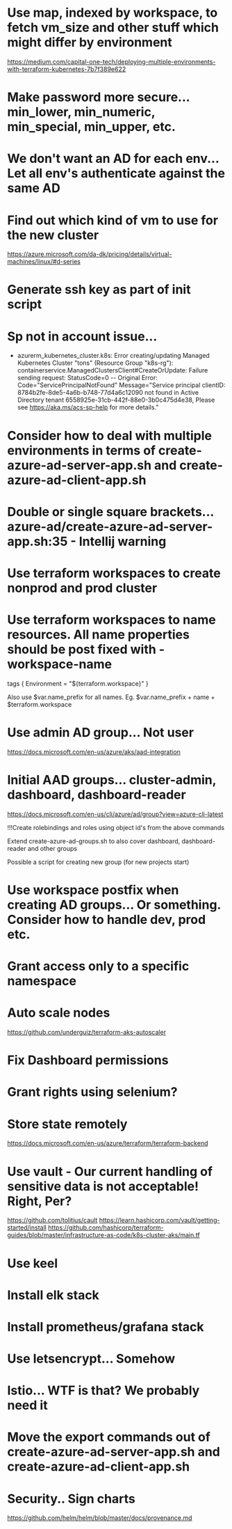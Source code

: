 # Use map, indexed by workspace, to fetch vm_size and other stuff which might differ by environment
https://medium.com/capital-one-tech/deploying-multiple-environments-with-terraform-kubernetes-7b7f389e622

# Make password more secure... min_lower, min_numeric, min_special, min_upper, etc.

# We don't want an AD for each env... Let all env's authenticate against the same AD

# Find out which kind of vm to use for the new cluster
https://azure.microsoft.com/da-dk/pricing/details/virtual-machines/linux/#d-series

# Generate ssh key as part of init script

# Sp not in account issue...
* azurerm_kubernetes_cluster.k8s: Error creating/updating Managed Kubernetes Cluster "tons" (Resource Group "k8s-rg"): containerservice.ManagedClustersClient#CreateOrUpdate: Failure sending request: StatusCode=0 -- Original Error: Code="ServicePrincipalNotFound" Message="Service principal clientID: 8784b2fe-8de5-4a6b-b748-77d4a6c12090 not found in Active Directory tenant 6558925e-31cb-442f-88e0-3b0c475d4e38, Please see https://aka.ms/acs-sp-help for more details."

# Consider how to deal with multiple environments in terms of create-azure-ad-server-app.sh and create-azure-ad-client-app.sh

# Double or single square brackets... azure-ad/create-azure-ad-server-app.sh:35 - Intellij warning

# Use terraform workspaces to create nonprod and prod cluster

# Use terraform workspaces to name resources. All name properties should be post fixed with -workspace-name
  tags {
    Environment = "${terraform.workspace}"
  }

Also use $var.name_prefix for all names. Eg. $var.name_prefix + name + $terraform.workspace

# Use admin AD group... Not user
https://docs.microsoft.com/en-us/azure/aks/aad-integration

# Initial AAD groups... cluster-admin, dashboard, dashboard-reader
https://docs.microsoft.com/en-us/cli/azure/ad/group?view=azure-cli-latest

!!!Create rolebindings and roles using object id's from the above commands

Extend create-azure-ad-groups.sh to also cover dashboard, dashboard-reader and other groups

Possible a script for creating new group (for new projects start)

# Use workspace postfix when creating AD groups... Or something. Consider how to handle dev, prod etc.

# Grant access only to a specific namespace

# Auto scale nodes
https://github.com/underguiz/terraform-aks-autoscaler

# Fix Dashboard permissions

# Grant rights using selenium?

# Store state remotely
https://docs.microsoft.com/en-us/azure/terraform/terraform-backend

# Use vault - Our current handling of sensitive data is not acceptable! Right, Per?
https://github.com/tolitius/cault
https://learn.hashicorp.com/vault/getting-started/install
https://github.com/hashicorp/terraform-guides/blob/master/infrastructure-as-code/k8s-cluster-aks/main.tf

# Use keel

# Install elk stack

# Install prometheus/grafana stack

# Use letsencrypt... Somehow

# Istio... WTF is that? We probably need it

# Move the export commands out of create-azure-ad-server-app.sh and create-azure-ad-client-app.sh

# Security.. Sign charts
https://github.com/helm/helm/blob/master/docs/provenance.md

